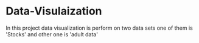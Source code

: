 # Data-Visulaization
In this project data visualization is perform on two data sets one of them is 'Stocks' and other one is 'adult data'
